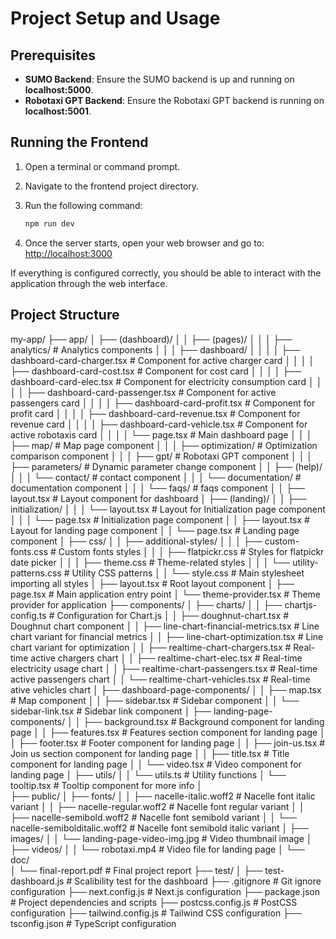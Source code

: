 # Project Setup and Usage

## Prerequisites

- **SUMO Backend**: Ensure the SUMO backend is up and running on **localhost:5000**.
- **Robotaxi GPT Backend**: Ensure the Robotaxi GPT backend is running on **localhost:5001**.

## Running the Frontend

1. Open a terminal or command prompt.
2. Navigate to the frontend project directory.
3. Run the following command:

   ```bash
   npm run dev
   ```

4. Once the server starts, open your web browser and go to: [http://localhost:3000](http://localhost:3000)

If everything is configured correctly, you should be able to interact with the application through the web interface.

## Project Structure
my-app/
├── app/
│   ├── (dashboard)/
│   │   ├── (pages)/
│   │   │   ├── analytics/                                  # Analytics components
│   │   │   ├── dashboard/
│   │   │   │   ├── dashboard-card-charger.tsx              # Component for active charger card
│   │   │   │   ├── dashboard-card-cost.tsx                 # Component for cost card
│   │   │   │   ├── dashboard-card-elec.tsx                 # Component for electricity consumption card
│   │   │   │   ├── dashboard-card-passenger.tsx            # Component for active passengers card
│   │   │   │   ├── dashboard-card-profit.tsx               # Component for profit card
│   │   │   │   ├── dashboard-card-revenue.tsx              # Component for revenue card
│   │   │   │   ├── dashboard-card-vehicle.tsx              # Component for active robotaxis card
│   │   │   │   └── page.tsx                                # Main dashboard page
│   │   │   ├── map/                                        # Map page component
│   │   │   ├── optimization/                               # Optimization comparison component
│   │   │   ├── gpt/                                        # Robotaxi GPT component 
│   │   │   ├── parameters/                                 # Dynamic parameter change component 
│   │   ├── (help)/
│   │   │   └── contact/                                    # contact component
│   │   │   └── documentation/                              # documentation component 
│   │   │   └── faqs/                                       # faqs component
│   │   ├── layout.tsx                                      # Layout component for dashboard
│   ├── (landing)/
│   │   ├── initialization/
│   │   │   └── layout.tsx                                  # Layout for Initialization page component
│   │   │   └── page.tsx                                    # Initialization page component
│   │   ├── layout.tsx                                      # Layout for landing page component
│   │   └── page.tsx                                        # Landing page component
│   ├── css/
│   │   ├── additional-styles/
│   │   │   ├── custom-fonts.css                            # Custom fonts styles
│   │   │   ├── flatpickr.css                               # Styles for flatpickr date picker
│   │   │   ├── theme.css                                   # Theme-related styles
│   │   │   └── utility-patterns.css                        # Utility CSS patterns
│   │   └── style.css                                       # Main stylesheet importing all styles
│   ├── layout.tsx                                          # Root layout component
│   ├── page.tsx                                            # Main application entry point
│   └── theme-provider.tsx                                  # Theme provider for application
├── components/
│   ├── charts/
│   │   ├── chartjs-config.ts                               # Configuration for Chart.js
│   │   ├── doughnut-chart.tsx                              # Doughnut chart component
│   │   ├── line-chart-financial-metrics.tsx                # Line chart variant for financial metrics
│   │   ├── line-chart-optimization.tsx                     # Line chart variant for optimization
│   │   ├── realtime-chart-chargers.tsx                     # Real-time active chargers chart
│   │   ├── realtime-chart-elec.tsx                         # Real-time electricity usage chart
│   │   ├── realtime-chart-passengers.tsx                   # Real-time active passengers chart
│   │   └── realtime-chart-vehicles.tsx                     # Real-time ative vehicles chart
│   ├── dashboard-page-components/
│   │   ├── map.tsx                                         # Map component
│   │   ├── sidebar.tsx                                     # Sidebar component 
│   │   └── sidebar-link.tsx                                # Sidebar link component 
│   ├── landing-page-components/
│   │   ├── background.tsx                                  # Background component for landing page
│   │   ├── features.tsx                                    # Features section component for landing page
│   │   ├── footer.tsx                                      # Footer component for landing page
│   │   ├── join-us.tsx                                     # Join us section component for landing page
│   │   ├── title.tsx                                       # Title component for landing page
│   │   └── video.tsx                                       # Video component for landing page
│   ├── utils/
│   │   └── utils.ts                                        # Utility functions
│   └── tooltip.tsx                                         # Tooltip component for more info
│  
├── public/
│   ├── fonts/
│   │   ├── nacelle-italic.woff2                            # Nacelle font italic variant
│   │   ├── nacelle-regular.woff2                           # Nacelle font regular variant
│   │   ├── nacelle-semibold.woff2                          # Nacelle font semibold variant
│   │   └── nacelle-semibolditalic.woff2                    # Nacelle font semibold italic variant
│   ├── images/
│   │   └── landing-page-video-img.jpg                      # Video thumbnail image
│   ├── videos/
│   │   └── robotaxi.mp4                                    # Video file for landing page
│   └── doc/                  
│       └── final-report.pdf                                # Final project report
├── test/
│   ├── test-dashboard.js                                   # Scalibility test for the dashboard
├── .gitignore                                              # Git ignore configuration
├── next.config.js                                          # Next.js configuration
├── package.json                                            # Project dependencies and scripts
├── postcss.config.js                                       # PostCSS configuration
├── tailwind.config.js                                      # Tailwind CSS configuration
├── tsconfig.json                                           # TypeScript configuration